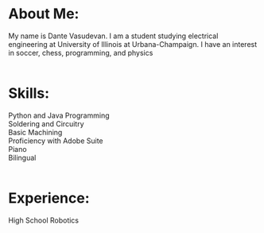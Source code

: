 <head>
  <link rel="shortcut icon" sizes="16x16 32x32 64x64" href="Favicon.png" type="image/x-icon" />
</head>

# About Me:

My name is Dante Vasudevan.
I am a student studying electrical engineering at University of Illinois at Urbana-Champaign. I have an interest in soccer, chess, programming, and physics
<br>
<br>

# Skills:

Python and Java Programming <br>
Soldering and Circuitry <br>
Basic Machining <br>
Proficiency with Adobe Suite <br>
Piano <br>
Bilingual <br>
<br>

# Experience:

High School Robotics <br>

